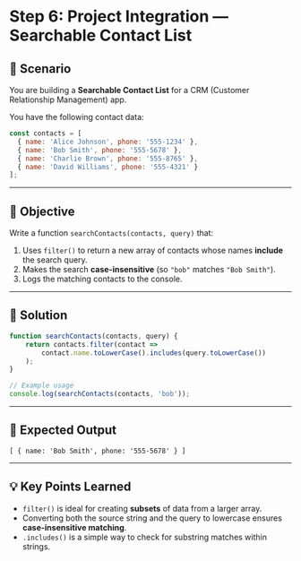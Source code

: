 # Step 6: Project Integration — Searchable Contact List

## 📖 Scenario
You are building a **Searchable Contact List** for a CRM (Customer Relationship Management) app.

You have the following contact data:
```javascript
const contacts = [
  { name: 'Alice Johnson', phone: '555-1234' },
  { name: 'Bob Smith', phone: '555-5678' },
  { name: 'Charlie Brown', phone: '555-8765' },
  { name: 'David Williams', phone: '555-4321' }
];
```

---

## 🎯 Objective
Write a function `searchContacts(contacts, query)` that:
1. Uses `filter()` to return a new array of contacts whose names **include** the search query.
2. Makes the search **case-insensitive** (so `"bob"` matches `"Bob Smith"`).
3. Logs the matching contacts to the console.

---

## 🧮 Solution
```javascript
function searchContacts(contacts, query) {
    return contacts.filter(contact => 
        contact.name.toLowerCase().includes(query.toLowerCase())
    );
}

// Example usage
console.log(searchContacts(contacts, 'bob'));
```
---

## 📝 Expected Output
```
[ { name: 'Bob Smith', phone: '555-5678' } ]
```

---

## 💡 Key Points Learned
- `filter()` is ideal for creating **subsets** of data from a larger array.
- Converting both the source string and the query to lowercase ensures **case-insensitive matching**.
- `.includes()` is a simple way to check for substring matches within strings.

